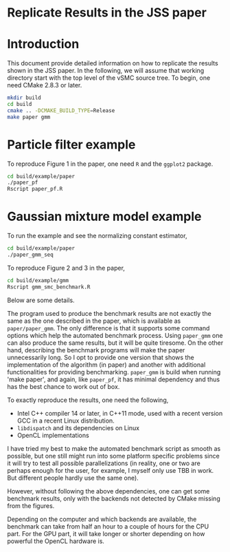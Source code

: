 # Replicate Results in the JSS paper

# Introduction

This document provide detailed information on how to replicate the results
shown in the JSS paper. In the following, we will assume that working directory
start with the top level of the vSMC source tree. To begin, one need CMake
2.8.3 or later.

~~~sh
mkdir build
cd build
cmake .. -DCMAKE_BUILD_TYPE=Release
make paper gmm
~~~

# Particle filter example

To reproduce Figure 1 in the paper, one need `R` and the `ggplot2` package.

~~~sh
cd build/example/paper
./paper_pf
Rscript paper_pf.R
~~~

# Gaussian mixture model example

To run the example and see the normalizing constant estimator,

~~~sh
cd build/example/paper
./paper_gmm_seq
~~~

To reproduce Figure 2 and 3 in the paper,

~~~sh
cd build/example/gmm
Rscript gmm_smc_benchmark.R
~~~

Below are some details.

The program used to produce the benchmark results are not exactly the same as
the one described in the paper, which is available as `paper/paper_gmm`. The
only difference is that it supports some command options which help the
automated benchmark process. Using `paper_gmm` one can also produce the same
results, but it will be quite tiresome. On the other hand, describing the
benchmark programs will make the paper unnecessarily long. So I opt to provide
one version that shows the implementation of the algorithm (in paper) and
another with additional functionalities for providing benchmarking. `paper_gmm`
is build when running 'make paper', and again, like `paper_pf`, it has minimal
dependency and thus has the best chance to work out of box.

To exactly reproduce the results, one need the following,

* Intel C++ compiler 14 or later, in C++11 mode, used with a recent version GCC
  in a recent Linux distribution.
* `libdispatch` and its dependencies on Linux
* OpenCL implementations

I have tried my best to make the automated benchmark script as smooth as
possible, but one still might run into some platform specific problems since it
will try to test all possible parallelizations (in reality, one or two are
perhaps enough for the user, for example, I myself only use TBB in work. But
different people hardly use the same one).

However, without following the above dependencies, one can get some benchmark
results, only with the backends not detected by CMake missing from the figures.

Depending on the computer and which backends are available, the benchmark can
take from half an hour to a couple of hours for the CPU part. For the GPU part,
it will take longer or shorter depending on how powerful the OpenCL hardware
is.
